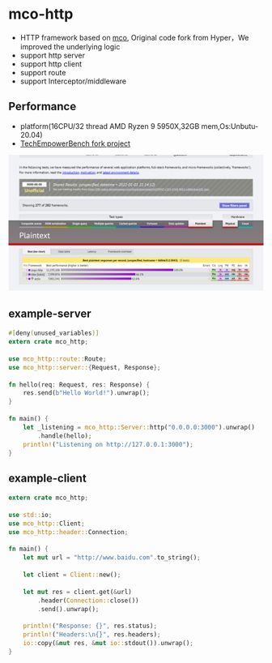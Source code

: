 # mco-http

* HTTP framework based on [mco](https://github.com/co-rs/mco), Original code fork from Hyper，We improved the underlying logic
* support http server
* support http client
* support route
* support Interceptor/middleware
## Performance

* platform(16CPU/32 thread AMD Ryzen 9 5950X,32GB mem,Os:Unbutu-20.04)
* [TechEmpowerBench fork project](https://github.com/zhuxiujia/FrameworkBenchmarks)

![per](docs/629a066aaa37b4c295fa794c5ebdf31.png)

## example-server
```rust
#[deny(unused_variables)]
extern crate mco_http;

use mco_http::route::Route;
use mco_http::server::{Request, Response};

fn hello(req: Request, res: Response) {
    res.send(b"Hello World!").unwrap();
}

fn main() {
    let _listening = mco_http::Server::http("0.0.0.0:3000").unwrap()
        .handle(hello);
    println!("Listening on http://127.0.0.1:3000");
}

```

## example-client
```rust
extern crate mco_http;

use std::io;
use mco_http::Client;
use mco_http::header::Connection;

fn main() {
    let mut url = "http://www.baidu.com".to_string();

    let client = Client::new();

    let mut res = client.get(&url)
        .header(Connection::close())
        .send().unwrap();

    println!("Response: {}", res.status);
    println!("Headers:\n{}", res.headers);
    io::copy(&mut res, &mut io::stdout()).unwrap();
}
```
